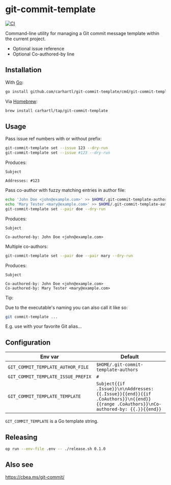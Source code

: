 # git-commit-template

[![CI](https://github.com/carhartl/git-commit-template/actions/workflows/ci.yml/badge.svg)](https://github.com/carhartl/git-commit-template/actions/workflows/ci.yml)

Command-line utility for managing a Git commit message template within the current project.

- Optional issue reference
- Optional Co-authored-by line

## Installation

With [Go](https://golang.org/):

```bash
go install github.com/carhartl/git-commit-template/cmd/git-commit-template
```

Via [Homebrew](https://brew.sh/):

```bash
brew install carhartl/tap/git-commit-template
```

## Usage

Pass issue ref numbers with or without prefix:

```bash
git-commit-template set --issue 123 --dry-run
git-commit-template set --issue #123 --dry-run
```

Produces:

```
Subject

Addresses: #123
```

Pass co-author with fuzzy matching entries in author file:

```bash
echo 'John Doe <john@example.com>' >> $HOME/.git-commit-template-authors
echo 'Mary Tester <mary@example.com>' >> $HOME/.git-commit-template-authors
git-commit-template set --pair doe --dry-run
```

Produces:

```
Subject

Co-authored-by: John Doe <john@example.com>
```

Multiple co-authors:

```bash
git-commit-template set --pair doe --pair mary --dry-run
```

Produces:

```
Subject

Co-authored-by: John Doe <john@example.com>
Co-authored-by: Mary Tester <mary@example.com>
```

Tip:

Due to the executable's naming you can also call it like so:

```bash
git commit-template ...
```

E.g. use with your favorite Git alias...

## Configuration

| Env var                            | Default                                                                                                                            |
| ---------------------------------- | ---------------------------------------------------------------------------------------------------------------------------------- |
| `GIT_COMMIT_TEMPLATE_AUTHOR_FILE`  | `$HOME/.git-commit-template-authors`                                                                                               |
| `GIT_COMMIT_TEMPLATE_ISSUE_PREFIX` | `#`                                                                                                                                |
| `GIT_COMMIT_TEMPLATE_TEMPLATE`     | `Subject{{if .Issue}}\n\nAddresses: {{.Issue}}{{end}}{{if .CoAuthors}}\n{{end}}{{range .CoAuthors}}\nCo-authored-by: {{.}}{{end}}` |

`GIT_COMMIT_TEMPLATE` is a Go template string.

## Releasing

```bash
op run --env-file .env -- ./release.sh 0.1.0
```

## Also see

https://cbea.ms/git-commit/
